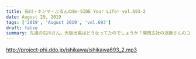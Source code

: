 ```yaml
---
title: 石川・ホンマ・ぶるんのBe-SIDE Your Life! vol.693-2
date: August 29, 2019
tags: ['2019', 'August 2019', 'vol.693']
draft: false
summary: 先週の石川さん。大阪出張はどうなってたのでしょうか？関西支社の近藤さんのコミュ力は本当にすごいですよ！！！MIURA
---
```


http://project-phi.ddo.jp/ishikawa/ishikawa693_2.mp3